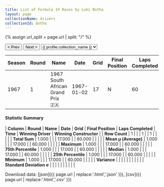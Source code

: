 ```yaml
---
title: List of Formula 1® Races by Luki Botha
layout: page
collectionName: drivers
collectionId: botha
---
```


{% assign url_split = page.url | split: "/" %}
<div id="collection-navigation">
<button onclick="selector.options[selector.selectedIndex-1].value && (window.location = selector.options[selector.selectedIndex-1].value);">&lt; Prev</button>
<button onclick="selector.options[selector.selectedIndex+1].value && (window.location = selector.options[selector.selectedIndex+1].value);">Next &gt;</button>
<select id="selector" onchange="this.options[this.selectedIndex].value && (window.location = this.options[this.selectedIndex].value);">
  {% for collectionId in site.data[page.collectionName].refs %}
    {% if collectionId == page.collectionId %}
      {% assign selected = "selected" %}
    {% else %}
      {% assign selected = "" %}
    {% endif %}
    {% assign profile = site.data[page.collectionName][collectionId].profile %}
    <option value="/f1/{{ page.collectionName }}/{{ collectionId }}/{{ url_split[4] }}" {{ selected }}>{{ profile.collection_name }}</option>
  {% endfor %}
</select>
</div>

| Season | Round | Name | Date | Grid | Final Position | Laps Completed | Time | Winning Driver | Winning Constructor |
|--|--|--|--|--|--|--|--|--|--|
| 1967 | 1 | 1967 South African Grand Prix 🇿🇦 | 1967-01-02 | 17 | N | 60 |   | Pedro Rodríguez 🇲🇽 | Cooper-Maserati 🇬🇧 |

#### Statistic Summary

| **Column** | **Round** | **Name** | **Date** | **Grid** | **Final Position** | **Laps Completed** | **Time** | **Winning Driver** | **Winning Constructor** |
| **Row Count** | 1 |  |  | 1 |  | 1 |  |  |  |
| **Total Sum** | 1.000 |  |  | 17.000 |  | 60.000 |  |  |  |
| **Mean μ (Average)** | 1.000 |  |  | 17.000 |  | 60.000 |  |  |  |
| **Maximum** | 1.000 |  |  | 17.000 |  | 60.000 |  |  |  |
| **75th Percentile** | 1.000 |  |  | 17.000 |  | 60.000 |  |  |  |
| **Median** | 1.000 |  |  | 17.000 |  | 60.000 |  |  |  |
| **25th Percentile** | 1.000 |  |  | 17.000 |  | 60.000 |  |  |  |
| **Minimum** | 1.000 |  |  | 17.000 |  | 60.000 |  |  |  |
| **Variance** |  |  |  |  |  |  |  |  |  |
| **Standard Deviation σ** |  |  |  |  |  |  |  |  |  |

Download data: [json]({{ page.url | replace:'.html','.json' }}), [csv]({{ page.url | replace:'.html','.csv' }})
